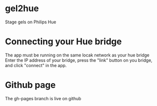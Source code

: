 # gel2hue
Stage gels on Philips Hue

# Connecting your Hue bridge
The app must be running on the same locak network as your hue bridge
Enter the IP address of your bridge, press the "link" button on you bridge, and click "connect" in the app.

# Github page
The gh-pages branch is live on github
